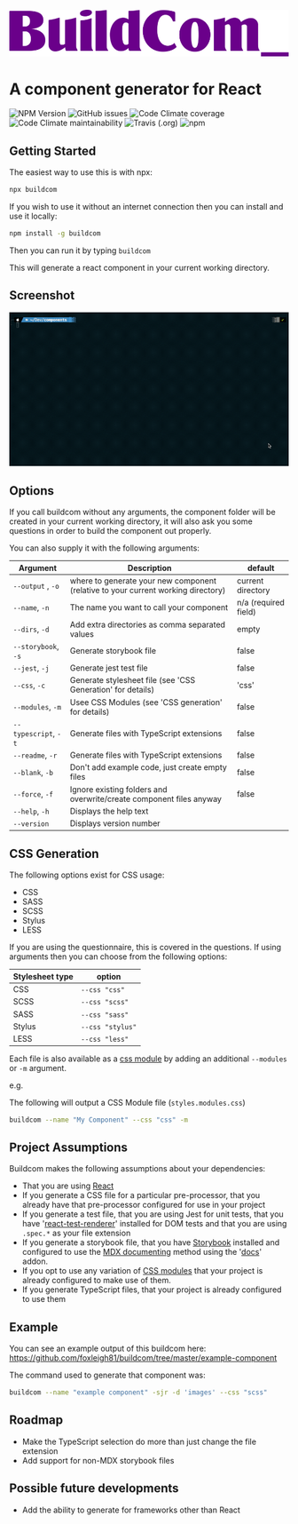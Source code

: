 ![Logo](./logo.png)

# A component generator for React

![NPM Version](https://img.shields.io/npm/v/buildcom?style=for-the-badge)
![GitHub issues](https://img.shields.io/github/issues/foxleigh81/buildcom?style=for-the-badge)
![Code Climate coverage](https://img.shields.io/codeclimate/coverage/foxleigh81/buildcom?style=for-the-badge)
![Code Climate maintainability](https://img.shields.io/codeclimate/maintainability/foxleigh81/buildcom?style=for-the-badge)
![Travis (.org)](https://img.shields.io/travis/foxleigh81/buildcom?style=for-the-badge)
![npm](https://img.shields.io/npm/dt/buildcom?style=for-the-badge)

## Getting Started

The easiest way to use this is with npx:

```bash
npx buildcom
```

If you wish to use it without an internet connection then you can install and use it locally:

```bash
npm install -g buildcom
```

Then you can run it by typing `buildcom`

This will generate a react component in your current working directory.

## Screenshot

![How buildcom runs](./example.gif)

## Options 

If you call buildcom without any arguments, the component folder will be created in your current working directory, it will also ask you some questions in order to build the component out properly.

You can also supply it with the following arguments:

Argument | Description | default
---- | ---- | ----
`--output` , `-o` | where to generate your new component (relative to your current working directory) | current directory
`--name`, `-n` | The name you want to call your component | n/a (required field)
`--dirs`, `-d` | Add extra directories as comma separated values | empty
`--storybook`, `-s` | Generate storybook file | false
`--jest`, `-j` | Generate jest test file | false
`--css`, `-c` | Generate stylesheet file (see 'CSS Generation' for details) | 'css'
`--modules`, `-m` | Usee CSS Modules (see 'CSS generation' for details) | false
`--typescript`, `-t` | Generate files with TypeScript extensions | false
`--readme`, `-r` | Generate files with TypeScript extensions | false
`--blank`, `-b` | Don't add example code, just create empty files | false
`--force`, `-f` | Ignore existing folders and overwrite/create component files anyway | false
`--help`, `-h` | Displays the help text
`--version` | Displays version number

## CSS Generation

The following options exist for CSS usage:

- CSS
- SASS
- SCSS
- Stylus
- LESS

If you are using the questionnaire, this is covered in the questions. If using arguments then you can choose from the following options:

Stylesheet type | option
--- | ---
CSS | `--css "css"`
SCSS | `--css "scss"`
SASS | `--css "sass"`
Stylus | `--css "stylus"`
LESS | `--css "less"`

Each file is also available as a [css module](https://github.com/css-modules/css-modules) by adding an additional `--modules` or `-m` argument.

e.g.

The following will output a CSS Module file (`styles.modules.css`)

```bash
buildcom --name "My Component" --css "css" -m 
```

## Project Assumptions

Buildcom makes the following assumptions about your dependencies:

- That you are using [React](https://reactjs.org/)
- If you generate a CSS file for a particular pre-processor, that you already have that pre-processor configured for use in your project
- If you generate a test file, that you are using Jest for unit tests, that you have '[react-test-renderer](https://www.npmjs.com/package/react-test-renderer)' installed for DOM tests and that you are using `.spec.*` as your file extension
- If you generate a storybook file, that you have [Storybook](https://storybook.js.org/) installed and configured to use the [MDX documenting](https://www.npmjs.com/package/@storybook/addon-docs#mdx) method using the '[docs](https://www.npmjs.com/package/@storybook/addon-docs)' addon.
- If you opt to use any variation of [CSS modules](https://github.com/css-modules/css-modules) that your project is already configured to make use of them.
- If you generate TypeScript files, that your project is already configured to use them

## Example 

You can see an example output of this buildcom here: https://github.com/foxleigh81/buildcom/tree/master/example-component

The command used to generate that component was:

```bash
buildcom --name "example component" -sjr -d 'images' --css "scss"
```

## Roadmap

- Make the TypeScript selection do more than just change the file extension
- Add support for non-MDX storybook files

## Possible future developments
- Add the ability to generate for frameworks other than React
